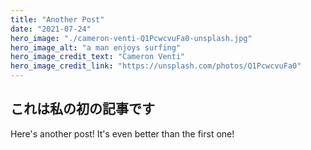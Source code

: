 ```yaml
---
title: "Another Post"
date: "2021-07-24"
hero_image: "./cameron-venti-Q1PcwcvuFa0-unsplash.jpg"
hero_image_alt: "a man enjoys surfing"
hero_image_credit_text: "Cameron Venti"
hero_image_credit_link: "https://unsplash.com/photos/Q1PcwcvuFa0"
---
```


## これは私の初の記事です

Here's another post! It's even better than the first one!
